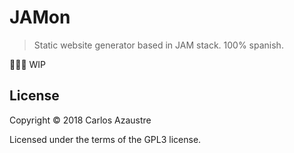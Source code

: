 # JAMon
> Static website generator based in JAM stack. 100% spanish.

👨🏻‍💻 WIP

## License
Copyright &copy; 2018 Carlos Azaustre

Licensed under the terms of the GPL3 license.

